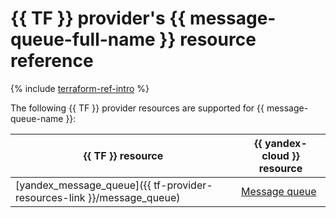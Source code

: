 # {{ TF }} provider's {{ message-queue-full-name }} resource reference

{% include [terraform-ref-intro](../_includes/terraform-ref-intro.md) %}

The following {{ TF }} provider resources are supported for {{ message-queue-name }}:

| **{{ TF }} resource** | **{{ yandex-cloud }} resource** |
| --- | --- |
| [yandex_message_queue]({{ tf-provider-resources-link }}/message_queue) | [Message queue](./concepts/queue.md) |